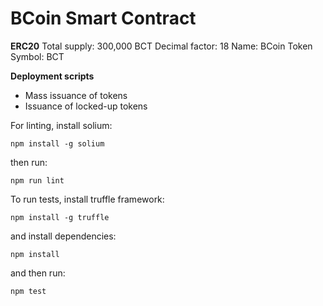 # BCoin Smart Contract

**ERC20**
Total supply: 300,000 BCT
Decimal factor: 18
Name: BCoin Token
Symbol: BCT

**Deployment scripts**
- Mass issuance of tokens
- Issuance of locked-up tokens


For linting, install solium:
```
npm install -g solium
```
then run:
```
npm run lint
```

To run tests, install truffle framework:
```
npm install -g truffle
```
and install dependencies:
```
npm install
```
and then run:
```
npm test
```
